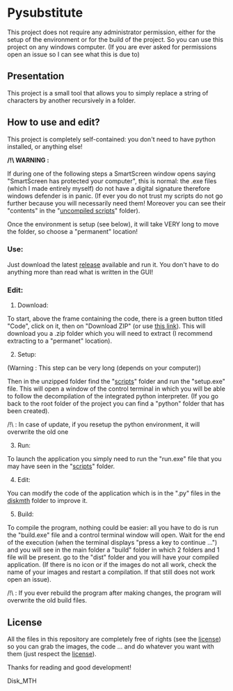 # Pysubstitute

This project does not require any administrator permission, either for the setup 
of the environment or for the build of the project. So you can use this project 
on any windows computer. (If you are ever asked for permissions open an 
issue so I can see what this is due to)


## Presentation

This project is a small tool that allows you to simply replace a string of characters by another recursively in a folder.


## How to use and edit?

This project is completely self-contained: you don't need to have python installed, 
or anything else!

**__/!\ WARNING :__**

If during one of the following steps a SmartScreen window opens saying 
"SmartScreen has protected your computer", this is normal: the .exe files (which I made 
entirely myself) do not have a digital signature therefore windows defender is in panic. 
(If ever you do not trust my scripts do not go further because you will necessarily 
need them! Moreover you can see their "contents" in the "[uncompiled scripts](https://github.com/Disk-MTH/Pysubstitute/tree/master/scripts/uncompiled%20scripts)" folder).

Once the environment is setup (see below), it will take VERY long to move the folder, 
so choose a "permanent" location!


### Use:

Just download the latest [release](https://github.com/Disk-MTH/Pysubstitute/releases) available and run it. You don't have to do anything more than read what is written in the GUI!


### Edit:

1) Download:

To start, above the frame containing the code, there is a green button titled "Code", 
click on it, then on "Download ZIP" (or use [this link](https://github.com/Disk-MTH/Pysubstitute/archive/refs/heads/master.zip)). This will download you a .zip 
folder which you will need to extract (I recommend extracting to a "permanet" location). 

2) Setup:

(Warning : This step can be very long (depends on your computer))

Then in the unzipped folder find the "[scripts](https://github.com/Disk-MTH/Pysubstitute/tree/master/scripts)" folder and run the "setup.exe" 
file. This will open a window of the control terminal in which you will be able to 
follow the decompilation of the integrated python interpreter. (If you go back to 
the root folder of the project you can find a "python" folder that has been 
created).

/!\ : In case of update, if you resetup the python environment, it will overwrite the old 
one

3) Run:

To launch the application you simply need to run the "run.exe" file that you may have 
seen in the "[scripts](https://github.com/Disk-MTH/Pysubstitute/tree/master/scripts)" folder.

4) Edit:

You can modify the code of the application which is in the ".py" files in the [diskmth](https://github.com/Disk-MTH/Pysubstitute/tree/master/diskmth) folder to improve it.

5) Build:

To compile the program, nothing could be easier: all you have to do is run the 
"build.exe" file and a control terminal window will open. Wait for the end of the 
execution (when the terminal displays "press a key to continue ...") and you will see in 
the main folder a "build" folder in which 2 folders and 1 file will be present. go to the 
"dist" folder and you will have your compiled application. (If there is no icon or if the 
images do not all work, check the name of your images and restart a compilation. If 
that still does not work open an issue).

/!\ : If you ever rebuild the program after making changes, the program will overwrite 
the old build files.


## License

All the files in this repository are completely free of rights (see the [license](https://github.com/Disk-MTH/Pysubstitute/blob/master/license.txt)) so 
you can grab the images, the code ... and do whatever you want with them (just 
respect the [license](https://github.com/Disk-MTH/Pysubstitute/blob/master/license.txt)).

Thanks for reading and good development!

Disk_MTH
